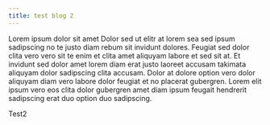```yaml
---
title: test blog 2
---
```


Lorem ipsum dolor sit amet Dolor sed ut elitr at lorem sea sed ipsum sadipscing no te justo diam rebum sit invidunt dolores. Feugiat sed dolor clita vero vero sit te enim et clita amet aliquyam labore et sed sit at. Et invidunt sed dolor amet lorem diam erat justo laoreet accusam takimata aliquyam dolor sadipscing clita accusam. Dolor at dolore option vero dolor aliquyam diam vero labore dolor feugiat et no placerat gubergren. Lorem elit ipsum vero eos clita dolor gubergren amet diam ipsum feugait hendrerit sadipscing erat duo option duo sadipscing.


Test2